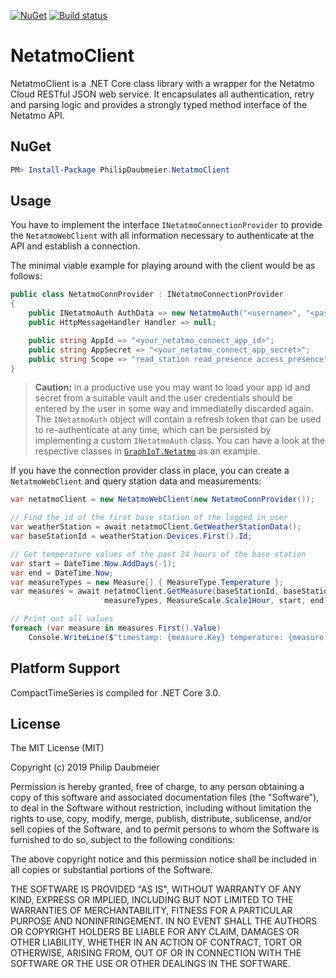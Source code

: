 ﻿[![NuGet](http://img.shields.io/nuget/v/PhilipDaubmeier.NetatmoClient.svg?style=flat-square)](https://www.nuget.org/packages/PhilipDaubmeier.NetatmoClient/)
[![Build status](https://ci.appveyor.com/api/projects/status/mj67oe2c9wfkv2ld/branch/master?svg=true)](https://ci.appveyor.com/project/philipdaubmeier/graphiot/branch/master)

# NetatmoClient

NetatmoClient is a .NET Core class library with a wrapper for the Netatmo Cloud RESTful JSON web service. It encapsulates all authentication, retry and parsing logic and provides a strongly typed method interface of the Netatmo API.

## NuGet

```powershell
PM> Install-Package PhilipDaubmeier.NetatmoClient
```

## Usage

You have to implement the interface `INetatmoConnectionProvider` to provide the `NetatmoWebClient` with all information necessary to authenticate at the API and establish a connection.

The minimal viable example for playing around with the client would be as follows:

```csharp
public class NetatmoConnProvider : INetatmoConnectionProvider
{
    public INetatmoAuth AuthData => new NetatmoAuth("<username>", "<password>");
    public HttpMessageHandler Handler => null;

    public string AppId => "<your_netatmo_connect_app_id>";
    public string AppSecret => "<your_netatmo_connect_app_secret>";
    public string Scope => "read_station read_presence access_presence";
}
```

> **Caution:** in a productive use you may want to load your app id and secret from a suitable vault and the user credentials should be entered by the user in some way and immediatelly discarded again. The `INetatmoAuth` object will contain a refresh token that can be used to re-authenticate at any time, which can be persisted by implementing a custom `INetatmoAuth` class. You can have a look at the respective classes in [`GraphIoT.Netatmo`](../GraphIoT.Netatmo/Config) as an example.

If you have the connection provider class in place, you can create a `NetatmoWebClient` and query station data and measurements:

```csharp
var netatmoClient = new NetatmoWebClient(new NetatmoConnProvider());

// Find the id of the first base station of the logged in user
var weatherStation = await netatmoClient.GetWeatherStationData();
var baseStationId = weatherStation.Devices.First().Id;

// Get temperature values of the past 24 hours of the base station
var start = DateTime.Now.AddDays(-1);
var end = DateTime.Now;
var measureTypes = new Measure[] { MeasureType.Temperature };
var measures = await netatmoClient.GetMeasure(baseStationId, baseStationId,
                     measureTypes, MeasureScale.Scale1Hour, start, end);

// Print out all values
foreach (var measure in measures.First().Value)
    Console.WriteLine($"timestamp: {measure.Key} temperature: {measure.Value} °C");
```

## Platform Support

CompactTimeSeries is compiled for .NET Core 3.0.

## License

The MIT License (MIT)

Copyright (c) 2019 Philip Daubmeier

Permission is hereby granted, free of charge, to any person obtaining a copy
of this software and associated documentation files (the "Software"), to deal
in the Software without restriction, including without limitation the rights
to use, copy, modify, merge, publish, distribute, sublicense, and/or sell
copies of the Software, and to permit persons to whom the Software is
furnished to do so, subject to the following conditions:

The above copyright notice and this permission notice shall be included in all
copies or substantial portions of the Software.

THE SOFTWARE IS PROVIDED "AS IS", WITHOUT WARRANTY OF ANY KIND, EXPRESS OR
IMPLIED, INCLUDING BUT NOT LIMITED TO THE WARRANTIES OF MERCHANTABILITY,
FITNESS FOR A PARTICULAR PURPOSE AND NONINFRINGEMENT. IN NO EVENT SHALL THE
AUTHORS OR COPYRIGHT HOLDERS BE LIABLE FOR ANY CLAIM, DAMAGES OR OTHER
LIABILITY, WHETHER IN AN ACTION OF CONTRACT, TORT OR OTHERWISE, ARISING FROM,
OUT OF OR IN CONNECTION WITH THE SOFTWARE OR THE USE OR OTHER DEALINGS IN THE
SOFTWARE.
